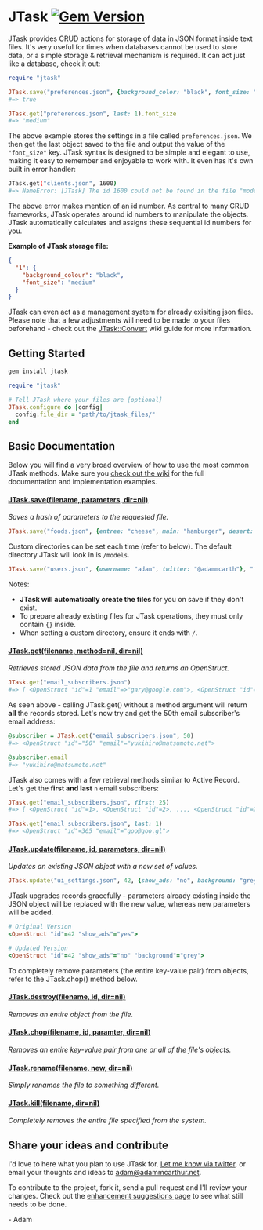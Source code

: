 # JTask [![Gem Version](https://badge.fury.io/rb/jtask.png)](http://badge.fury.io/rb/jtask)

JTask provides CRUD actions for storage of data in JSON format inside text files. It's very useful for times when databases cannot be used to store data, or a simple storage & retrieval mechanism is required. It can act just like a database, check it out:

``` ruby
require "jtask"

JTask.save("preferences.json", {background_color: "black", font_size: "medium"})
#=> true

JTask.get("preferences.json", last: 1).font_size
#=> "medium"
```

The above example stores the settings in a file called `preferences.json`. We then get the last object saved to the file and output the value of the `"font_size"` key. JTask syntax is designed to be simple and elegant to use, making it easy to remember and enjoyable to work with. It even has it's own built in error handler:

``` bash
JTask.get("clients.json", 1600)
#=> NameError: [JTask] The id 1600 could not be found in the file "models/clients.json".
```

The above error makes mention of an id number. As central to many CRUD frameworks, JTask operates around id numbers to manipulate the objects. JTask automatically calculates and assigns these sequential id numbers for you.

**Example of JTask storage file:**

``` json
{
  "1": {
    "background_colour": "black",
    "font_size": "medium"
  }
}
```

JTask can even act as a management system for already exisiting json files. Please note that a few adjustments will need to be made to your files beforehand - check out the [JTask::Convert](https://github.com/adammcarthur/jtask/wiki/JTask::Convert "Configure existing json files for JTask") wiki guide for more information.

## Getting Started
``` bash
gem install jtask
```

``` ruby
require "jtask"

# Tell JTask where your files are [optional]
JTask.configure do |config|
  config.file_dir = "path/to/jtask_files/"
end
```

## Basic Documentation

Below you will find a very broad overview of how to use the most common JTask methods. Make sure you [check out the wiki](https://github.com/adammcarthur/jtask/wiki) for the full documentation and implementation examples.

#### [JTask.save(filename, parameters, dir=nil)](https://github.com/adammcarthur/jtask/wiki/JTask.save() "View full guide")
*Saves a hash of parameters to the requested file.*

``` ruby
JTask.save("foods.json", {entree: "cheese", main: "hamburger", desert: "cake"})
```

Custom directories can be set each time (refer to below). The default directory JTask will look in is `/models`.

``` ruby
JTask.save("users.json", {username: "adam", twitter: "@adammcarth"}, "files/")
```

Notes:

 - **JTask will automatically create the files** for you on save if they don't exist.
 - To prepare already existing files for JTask operations, they must only contain `{}` inside.
 - When setting a custom directory, ensure it ends with `/`.

#### [JTask.get(filename, method=nil, dir=nil)](https://github.com/adammcarthur/jtask/wiki/JTask.get() "View full guide")
*Retrieves stored JSON data from the file and returns an OpenStruct.*

``` ruby
JTask.get("email_subscribers.json")
#=> [ <OpenStruct "id"=1 "email"=>"gary@google.com">, <OpenStruct "id"=>2 "email"=>"blah"> ... ]
```

As seen above - calling JTask.get() without a method argument will return **all** the records stored. Let's now try and get the 50th email subscriber's email address:

``` ruby
@subscriber = JTask.get("email_subscribers.json", 50)
#=> <OpenStruct "id"="50" "email"="yukihiro@matsumoto.net">

@subscriber.email
#=> "yukihiro@matsumoto.net"
```

JTask also comes with a few retrieval methods similar to Active Record. Let's get the **first and last** `n` email subscribers:

``` ruby
JTask.get("email_subscribers.json", first: 25)
#=> [ <OpenStruct "id"=1>, <OpenStruct "id"=2>, ..., <OpenStruct "id"=25> ]

JTask.get("email_subscribers.json", last: 1)
#=> <OpenStruct "id"=365 "email"="goo@goo.gl">
```

#### [JTask.update(filename, id, parameters, dir=nil)](https://github.com/adammcarthur/jtask/wiki/JTask.update() "View full guide")
*Updates an existing JSON object with a new set of values.*

``` ruby
JTask.update("ui_settings.json", 42, {show_ads: "no", background: "grey"})
```

JTask upgrades records gracefully - parameters already existing inside the JSON object will be replaced with the new value, whereas new parameters will be added.

``` ruby
# Original Version
<OpenStruct "id"=42 "show_ads"="yes">

# Updated Version
<OpenStruct "id"=42 "show_ads"="no" "background"="grey">
```

To completely remove parameters (the entire key-value pair) from objects, refer to the JTask.chop() method below.

#### [JTask.destroy(filename, id, dir=nil)](https://github.com/adammcarthur/jtask/wiki/JTask.destroy() "View full guide")
*Removes an entire object from the file.*

#### [JTask.chop(filename, id, paramter, dir=nil)](https://github.com/adammcarthur/jtask/wiki/JTask.chop() "View full guide")
*Removes an entire key-value pair from one or all of the file's objects.*

#### [JTask.rename(filename, new, dir=nil)](https://github.com/adammcarthur/jtask/wiki/JTask.rename() "View full guide")
*Simply renames the file to something different.*

#### [JTask.kill(filename, dir=nil)](https://github.com/adammcarthur/jtask/wiki/JTask.kill() "View full guide")
*Completely removes the entire file specified from the system.*

## Share your ideas and contribute

I'd love to here what you plan to use JTask for. [Let me know via twitter](https://twitter.com/adammcarth), or email your thoughts and ideas to [adam@adammcarthur.net](mailto:adam@adammcarthur.net).

To contribute to the project, fork it, send a pull request and I'll review your changes. Check out the [enhancement suggestions page](https://github.com/adammcarthur/jtask/issues?labels=enhancement) to see what still needs to be done.

\- Adam
